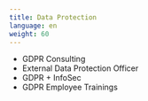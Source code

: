 ```yaml
---
title: Data Protection
language: en
weight: 60
---
```


* GDPR Consulting
* External Data Protection Officer
* GDPR + InfoSec
* GDPR Employee Trainings